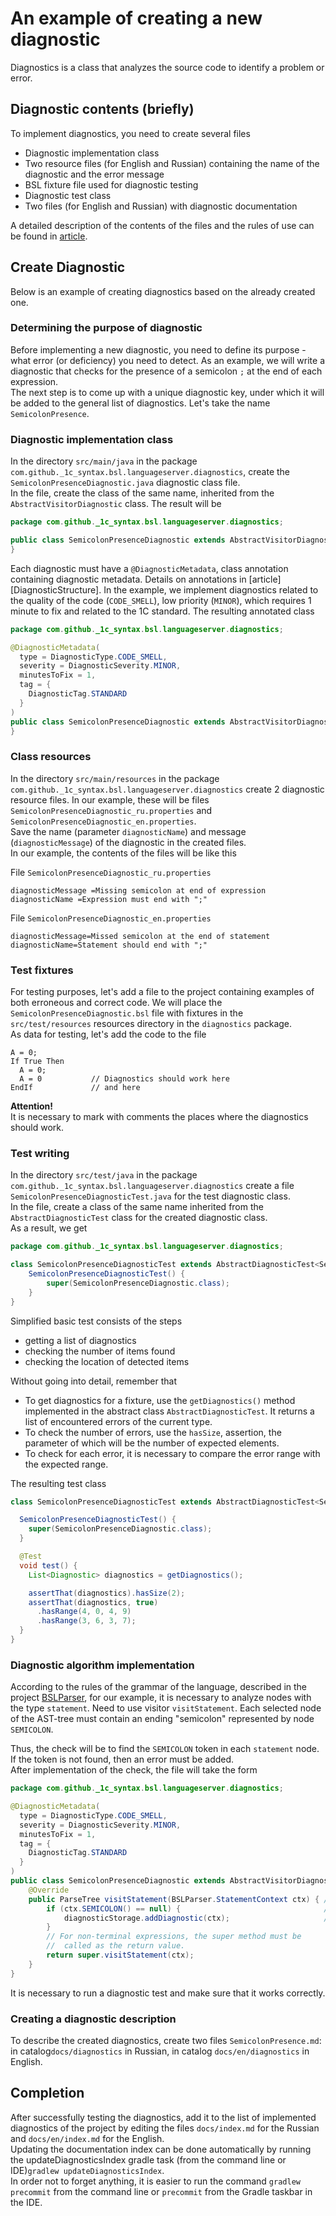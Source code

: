 # An example of creating a new diagnostic

Diagnostics is a class that analyzes the source code to identify a problem or error.

## Diagnostic contents (briefly)

To implement diagnostics, you need to create several files

* Diagnostic implementation class
* Two resource files (for English and Russian) containing the name of the diagnostic and the error message
* BSL fixture file used for diagnostic testing
* Diagnostic test class
* Two files (for English and Russian) with diagnostic documentation

A detailed description of the contents of the files and the rules of use can be found in [article](DiagnosticStructure.md).

## Create Diagnostic

Below is an example of creating diagnostics based on the already created one.

### Determining the purpose of diagnostic

Before implementing a new diagnostic, you need to define its purpose - what error (or deficiency) you need to detect. As an example, we will write a diagnostic that checks for the presence of a semicolon `;` at the end of each expression.  
The next step is to come up with a unique diagnostic key, under which it will be added to the general list of diagnostics. Let's take the name `SemicolonPresence`.

### Diagnostic implementation class

In the directory `src/main/java` in the package `com.github._1c_syntax.bsl.languageserver.diagnostics`, create the `SemicolonPresenceDiagnostic.java` diagnostic class file.  
In the file, create the class of the same name, inherited from the `AbstractVisitorDiagnostic` class. The result will be

```java
package com.github._1c_syntax.bsl.languageserver.diagnostics;

public class SemicolonPresenceDiagnostic extends AbstractVisitorDiagnostic {
}
```

Each diagnostic must have a `@DiagnosticMetadata`, class annotation containing diagnostic metadata. Details on annotations in \[article\]\[DiagnosticStructure\]. In the example, we implement diagnostics related to the quality of the code (`CODE_SMELL`), low priority (`MINOR`), which requires 1 minute to fix and related to the 1C standard. The resulting annotated class

```java
package com.github._1c_syntax.bsl.languageserver.diagnostics;

@DiagnosticMetadata(
  type = DiagnosticType.CODE_SMELL,
  severity = DiagnosticSeverity.MINOR,
  minutesToFix = 1,
  tag = {
    DiagnosticTag.STANDARD
  }
)
public class SemicolonPresenceDiagnostic extends AbstractVisitorDiagnostic {
}
```

### Class resources

In the directory `src/main/resources` in the package `com.github._1c_syntax.bsl.languageserver.diagnostics` create 2 diagnostic resource files. In our example, these will be files `SemicolonPresenceDiagnostic_ru.properties` and `SemicolonPresenceDiagnostic_en.properties`.  
Save the name (parameter `diagnosticName`) and message (`diagnosticMessage`) of the diagnostic in the created files.  
In our example, the contents of the files will be like this

File `SemicolonPresenceDiagnostic_ru.properties`

```properties
diagnosticMessage =Missing semicolon at end of expression
diagnosticName =Expression must end with ";"
```

File `SemicolonPresenceDiagnostic_en.properties`

```properties
diagnosticMessage=Missed semicolon at the end of statement
diagnosticName=Statement should end with ";"
```

### Test fixtures

For testing purposes, let's add a file to the project containing examples of both erroneous and correct code. We will place the `SemicolonPresenceDiagnostic.bsl` file with fixtures in the `src/test/resources` resources directory in the `diagnostics` package.  
As data for testing, let's add the code to the file

```bsl
A = 0;
If True Then
  A = 0;
  A = 0           // Diagnostics should work here
EndIf             // and here
```

**Attention!**  
It is necessary to mark with comments the places where the diagnostics should work.

### Test writing

In the directory `src/test/java` in the package `com.github._1c_syntax.bsl.languageserver.diagnostics` create a file `SemicolonPresenceDiagnosticTest.java` for the test diagnostic class.  
In the file, create a class of the same name inherited from the `AbstractDiagnosticTest` class for the created diagnostic class.   
As a result, we get

```java
package com.github._1c_syntax.bsl.languageserver.diagnostics;

class SemicolonPresenceDiagnosticTest extends AbstractDiagnosticTest<SemicolonPresenceDiagnostic>{
    SemicolonPresenceDiagnosticTest() {
        super(SemicolonPresenceDiagnostic.class);
    }
}
```

Simplified basic test consists of the steps

* getting a list of diagnostics
* checking the number of items found
* checking the location of detected items

Without going into detail, remember that

* To get diagnostics for a fixture, use the `getDiagnostics()` method implemented in the abstract class `AbstractDiagnosticTest`. It returns a list of encountered errors of the current type.
* To check the number of errors, use the `hasSize`, assertion, the parameter of which will be the number of expected elements.
* To check for each error, it is necessary to compare the error range with the expected range.

The resulting test class

```java
class SemicolonPresenceDiagnosticTest extends AbstractDiagnosticTest<SemicolonPresenceDiagnostic> {

  SemicolonPresenceDiagnosticTest() {
    super(SemicolonPresenceDiagnostic.class);
  }

  @Test
  void test() {
    List<Diagnostic> diagnostics = getDiagnostics();

    assertThat(diagnostics).hasSize(2);
    assertThat(diagnostics, true)
      .hasRange(4, 0, 4, 9)
      .hasRange(3, 6, 3, 7);
  }
}
```

### Diagnostic algorithm implementation

According to the rules of the grammar of the language, described in the project [BSLParser](https://github.com/1c-syntax/bsl-parser/blob/master/src/main/antlr/BSLParser.g4), for our example, it is necessary to analyze nodes with the type `statement`. Need to use visitor `visitStatement`. Each selected node of the AST-tree must contain an ending "semicolon" represented by node `SEMICOLON`.

Thus, the check will be to find the `SEMICOLON` token in each `statement` node. If the token is not found, then an error must be added.  
After implementation of the check, the file will take the form

```java
package com.github._1c_syntax.bsl.languageserver.diagnostics;

@DiagnosticMetadata(
  type = DiagnosticType.CODE_SMELL,
  severity = DiagnosticSeverity.MINOR,
  minutesToFix = 1,
  tag = {
    DiagnosticTag.STANDARD
  }
)
public class SemicolonPresenceDiagnostic extends AbstractVisitorDiagnostic {
    @Override
    public ParseTree visitStatement(BSLParser.StatementContext ctx) { // selected visitor
        if (ctx.SEMICOLON() == null) {                                // getting child node SEMICOLON
            diagnosticStorage.addDiagnostic(ctx);                     // adding error
        }
        // For non-terminal expressions, the super method must be
        //  called as the return value.
        return super.visitStatement(ctx);
    }
}
```

It is necessary to run a diagnostic test and make sure that it works correctly.

### Creating a diagnostic description

To describe the created diagnostics, create two files `SemicolonPresence.md`: in catalog`docs/diagnostics` in Russian, in catalog `docs/en/diagnostics` in English.

## Completion

After successfully testing the diagnostics, add it to the list of implemented diagnostics of the project by editing the files `docs/index.md` for the Russian and `docs/en/index.md` for the English.  
Updating the documentation index can be done automatically by running the updateDiagnosticsIndex gradle task (from the command line or IDE)`gradlew updateDiagnosticsIndex`.  
In order not to forget anything, it is easier to run the command `gradlew precommit` from the command line or `precommit` from the Gradle taskbar in the IDE. 
